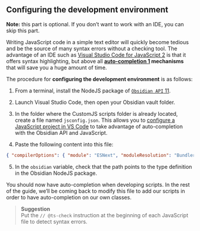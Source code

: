 ## Configuring the development environment

**Note:** this part is optional. If you don’t want to work with an IDE, you can skip this part.

Writing JavaScript code in a simple text editor will quickly become tedious and be the source of many syntax errors without a checking tool. The advantage of an IDE such as [Visual Studio Code for JavaScript 2](https://code.visualstudio.com/docs/languages/javascript) is that it offers syntax highlighting, but above all **[auto-completion 1](https://en.wikipedia.org/wiki/Autocomplete) mechanisms** that will save you a huge amount of time.

The procedure for **configuring the development environment** is as follows:

1. From a terminal, install the NodeJS package of [`Obsidian API` 11](https://www.npmjs.com/package/obsidian).
    
2. Launch Visual Studio Code, then open your Obsidian vault folder.
    
3. In the folder where the CustomJS scripts folder is already located, create a file named `jsconfig.json`. This allows you to [configure a JavaScript project in VS Code](https://code.visualstudio.com/docs/languages/jsconfig) to take advantage of auto-completion with the Obsidian API and JavaScript.
    
4. Paste the following content into this file:
    

```json
{ "compilerOptions": { "module": "ESNext", "moduleResolution": "Bundler", "target": "ES2022", "jsx": "react", "allowImportingTsExtensions": true, "checkJs": true, "allowJs": true, "experimentalDecorators": true, "strictNullChecks": true, "strictFunctionTypes": true, "baseUrl": ".", "paths": { "obsidian": ["../../../../../.nvm/versions/node/v20.13.1/lib/node_modules/obsidian/obsidian.d.ts"], "custom-js": ["../.obsidian/plugins/customjs/types.d.ts"] } }, "exclude": [ "node_modules", "**/node_modules/*" ] }
```

5. In the `obsidian` variable, check that the path points to the type definition in the Obsidian NodeJS package.

You should now have auto-completion when developing scripts. In the rest of the guide, we’ll be coming back to modify this file to add our scripts in order to have auto-completion on our own classes.

> **Suggestion**  
> Put the `// @ts-check` instruction at the beginning of each JavaScript file to detect syntax errors.

